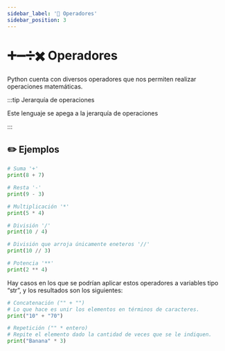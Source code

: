 ```yaml
---
sidebar_label: '🧮 Operadores'
sidebar_position: 3
---
```


# ➕➖➗✖️ Operadores

Python cuenta con diversos operadores que nos permiten realizar operaciones matemáticas.

:::tip Jerarquía de operaciones

Este lenguaje se apega a la jerarquía de operaciones

:::

## ✏️ Ejemplos

```python title="Ejemplos de los operadores"
# Suma '+'
print(8 + 7)

# Resta '-'
print(9 - 3)

# Multiplicación '*'
print(5 * 4)

# División '/'
print(10 / 4)

# División que arroja únicamente eneteros '//'
print(10 // 3)

# Potencia '**'
print(2 ** 4)
```

Hay casos en los que se podrían aplicar estos operadores a variables tipo “str”, y los resultados son los siguientes:

```python title="Operadores en cadenas de texto"
# Concatenación ("" + "")
# Lo que hace es unir los elementos en términos de caracteres.
print("10" + "70")

# Repetición ("" * entero)
# Repite el elemento dado la cantidad de veces que se le indiquen.
print("Banana" * 3)
```
